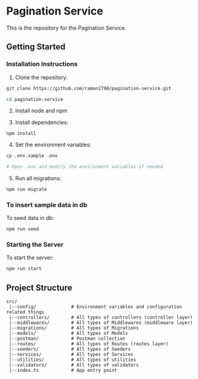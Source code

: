 # Pagination Service

This is the repository for the Pagination Service.

## Getting Started

### Installation Instructions

1. Clone the repository:

```bash
git clone https://github.com/raman2798/pagination-service.git

cd pagination-service
```

2. Install node and npm

3. Install dependencies:

```
npm install
```

4. Set the environment variables:

```bash
cp .env.sample .env

# Open .env and modify the environment variables if needed
```

5. Run all migrations:

```bash
npm run migrate
```

### To insert sample data in db

To seed data in db:

```bash
npm run seed
```

### Starting the Server

To start the server:

```bash
npm run start
```

## Project Structure

```
src/
 |--config/             # Environment variables and configuration related things
 |--controllers/        # All types of controllers (controller layer)
 |--middlewares/        # All types of Middlewares (middleware layer)
 |--migrations/         # All types of Migrations
 |--models/             # All types of Models
 |--postman/            # Postman collection
 |--routes/             # All types of Routes (routes layer)
 |--seeders/            # All types of Seeders
 |--services/           # All types of Services
 |--utilities/          # All types of utilities
 |--validators/         # All types of validators
 |--index.ts            # App entry point
```
